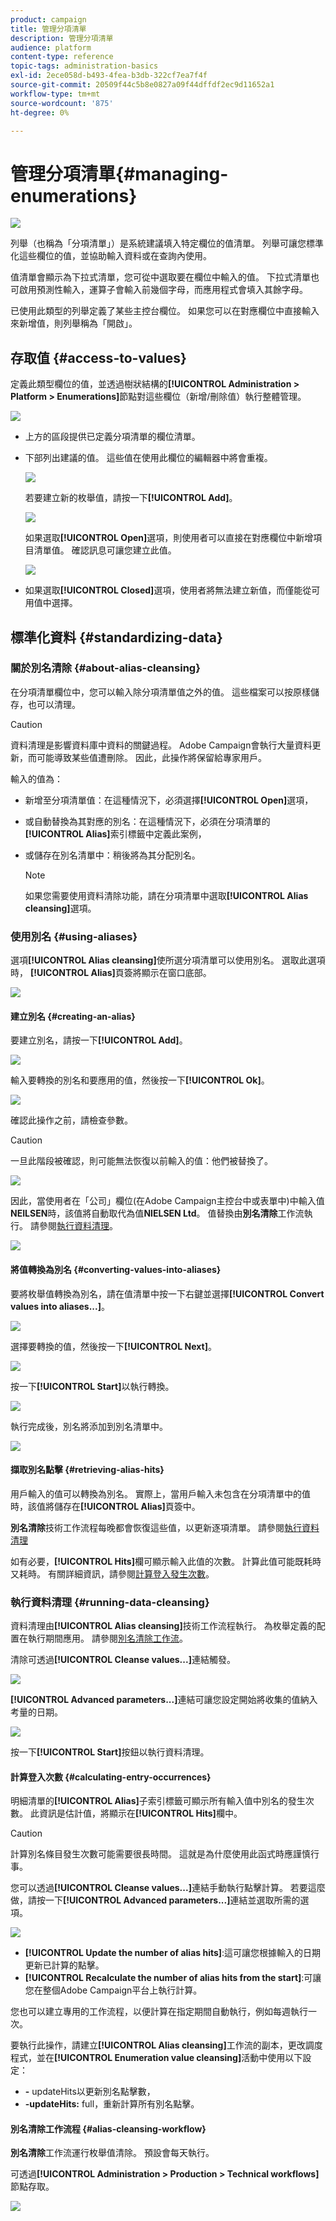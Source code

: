 ```yaml
---
product: campaign
title: 管理分項清單
description: 管理分項清單
audience: platform
content-type: reference
topic-tags: administration-basics
exl-id: 2ece058d-b493-4fea-b3db-322cf7ea7f4f
source-git-commit: 20509f44c5b8e0827a09f44dffdf2ec9d11652a1
workflow-type: tm+mt
source-wordcount: '875'
ht-degree: 0%

---
```


# 管理分項清單{#managing-enumerations}

![](../../assets/common.svg)

列舉（也稱為「分項清單」）是系統建議填入特定欄位的值清單。 列舉可讓您標準化這些欄位的值，並協助輸入資料或在查詢內使用。

值清單會顯示為下拉式清單，您可從中選取要在欄位中輸入的值。 下拉式清單也可啟用預測性輸入，運算子會輸入前幾個字母，而應用程式會填入其餘字母。

已使用此類型的列舉定義了某些主控台欄位。 如果您可以在對應欄位中直接輸入來新增值，則列舉稱為「開啟」。

## 存取值 {#access-to-values}

定義此類型欄位的值，並透過樹狀結構的&#x200B;**[!UICONTROL Administration > Platform > Enumerations]**&#x200B;節點對這些欄位（新增/刪除值）執行整體管理。

![](assets/s_ncs_user_itemized_list_node.png)

* 上方的區段提供已定義分項清單的欄位清單。
* 下部列出建議的值。 這些值在使用此欄位的編輯器中將會重複。

   ![](assets/s_ncs_user_itemized_list_values.png)

   若要建立新的枚舉值，請按一下&#x200B;**[!UICONTROL Add]**。

   ![](assets/s_ncs_user_itemized_list.png)

   如果選取&#x200B;**[!UICONTROL Open]**&#x200B;選項，則使用者可以直接在對應欄位中新增項目清單值。 確認訊息可讓您建立此值。

   ![](assets/s_ncs_user_itemized_list_new_value.png)

* 如果選取&#x200B;**[!UICONTROL Closed]**&#x200B;選項，使用者將無法建立新值，而僅能從可用值中選擇。

## 標準化資料 {#standardizing-data}

### 關於別名清除 {#about-alias-cleansing}

在分項清單欄位中，您可以輸入除分項清單值之外的值。 這些檔案可以按原樣儲存，也可以清理。

>[!CAUTION]
>
>資料清理是影響資料庫中資料的關鍵過程。 Adobe Campaign會執行大量資料更新，而可能導致某些值遭刪除。 因此，此操作將保留給專家用戶。

輸入的值為：

* 新增至分項清單值：在這種情況下，必須選擇&#x200B;**[!UICONTROL Open]**&#x200B;選項，
* 或自動替換為其對應的別名：在這種情況下，必須在分項清單的&#x200B;**[!UICONTROL Alias]**&#x200B;索引標籤中定義此案例，
* 或儲存在別名清單中：稍後將為其分配別名。

   >[!NOTE]
   >
   >如果您需要使用資料清除功能，請在分項清單中選取&#x200B;**[!UICONTROL Alias cleansing]**&#x200B;選項。

### 使用別名 {#using-aliases}

選項&#x200B;**[!UICONTROL Alias cleansing]**&#x200B;使所選分項清單可以使用別名。 選取此選項時， **[!UICONTROL Alias]**&#x200B;頁簽將顯示在窗口底部。

![](assets/s_ncs_user_itemized_list_alias_option.png)

#### 建立別名 {#creating-an-alias}

要建立別名，請按一下&#x200B;**[!UICONTROL Add]**。

![](assets/s_ncs_user_itemized_list_alias_create.png)

輸入要轉換的別名和要應用的值，然後按一下&#x200B;**[!UICONTROL Ok]**。

![](assets/s_ncs_user_itemized_list_alias_create_2.png)

確認此操作之前，請檢查參數。

>[!CAUTION]
>
>一旦此階段被確認，則可能無法恢復以前輸入的值：他們被替換了。

![](assets/s_ncs_user_itemized_list_alias_create_3.png)

因此，當使用者在「公司」欄位(在Adobe Campaign主控台中或表單中)中輸入值&#x200B;**NEILSEN**&#x200B;時，該值將自動取代為值&#x200B;**NIELSEN Ltd**。 值替換由&#x200B;**別名清除**&#x200B;工作流執行。 請參閱[執行資料清理](#running-data-cleansing)。

![](assets/s_ncs_user_itemized_list_alias_use.png)

#### 將值轉換為別名 {#converting-values-into-aliases}

要將枚舉值轉換為別名，請在值清單中按一下右鍵並選擇&#x200B;**[!UICONTROL Convert values into aliases...]**。

![](assets/s_ncs_user_itemized_list_alias_detail.png)

選擇要轉換的值，然後按一下&#x200B;**[!UICONTROL Next]**。

![](assets/s_ncs_user_itemized_list_alias_transform.png)

按一下&#x200B;**[!UICONTROL Start]**&#x200B;以執行轉換。

![](assets/s_ncs_user_itemized_list_alias_detail1.png)

執行完成後，別名將添加到別名清單中。

![](assets/s_ncs_user_itemized_list_alias_detail2.png)

#### 擷取別名點擊 {#retrieving-alias-hits}

用戶輸入的值可以轉換為別名。 實際上，當用戶輸入未包含在分項清單中的值時，該值將儲存在&#x200B;**[!UICONTROL Alias]**&#x200B;頁簽中。

**別名清除**&#x200B;技術工作流程每晚都會恢復這些值，以更新逐項清單。 請參閱[執行資料清理](#running-data-cleansing)

如有必要，**[!UICONTROL Hits]**&#x200B;欄可顯示輸入此值的次數。 計算此值可能既耗時又耗時。 有關詳細資訊，請參閱[計算登入發生次數](#calculating-entry-occurrences)。

### 執行資料清理 {#running-data-cleansing}

資料清理由&#x200B;**[!UICONTROL Alias cleansing]**&#x200B;技術工作流程執行。 為枚舉定義的配置在執行期間應用。 請參閱[別名清除工作流](#alias-cleansing-workflow)。

清除可透過&#x200B;**[!UICONTROL Cleanse values...]**&#x200B;連結觸發。

![](assets/s_ncs_user_itemized_list_alias_start_normalize.png)

**[!UICONTROL Advanced parameters...]**&#x200B;連結可讓您設定開始將收集的值納入考量的日期。

![](assets/s_ncs_user_itemized_list_alias_normalize.png)

按一下&#x200B;**[!UICONTROL Start]**&#x200B;按鈕以執行資料清理。

#### 計算登入次數 {#calculating-entry-occurrences}

明細清單的&#x200B;**[!UICONTROL Alias]**&#x200B;子索引標籤可顯示所有輸入值中別名的發生次數。 此資訊是估計值，將顯示在&#x200B;**[!UICONTROL Hits]**&#x200B;欄中。

>[!CAUTION]
>
>計算別名條目發生次數可能需要很長時間。 這就是為什麼使用此函式時應謹慎行事。

您可以透過&#x200B;**[!UICONTROL Cleanse values...]**&#x200B;連結手動執行點擊計算。 若要這麼做，請按一下&#x200B;**[!UICONTROL Advanced parameters...]**&#x200B;連結並選取所需的選項。

![](assets/s_ncs_user_itemized_list_alias_hits.png)

* **[!UICONTROL Update the number of alias hits]**:這可讓您根據輸入的日期更新已計算的點擊。
* **[!UICONTROL Recalculate the number of alias hits from the start]**:可讓您在整個Adobe Campaign平台上執行計算。

您也可以建立專用的工作流程，以便計算在指定期間自動執行，例如每週執行一次。

要執行此操作，請建立&#x200B;**[!UICONTROL Alias cleansing]**&#x200B;工作流的副本，更改調度程式，並在&#x200B;**[!UICONTROL Enumeration value cleansing]**&#x200B;活動中使用以下設定：

* **-** updateHits以更新別名點擊數，
* **-updateHits:** full，重新計算所有別名點擊。

#### 別名清除工作流程 {#alias-cleansing-workflow}

**別名清除**&#x200B;工作流運行枚舉值清除。 預設會每天執行。

可透過&#x200B;**[!UICONTROL Administration > Production > Technical workflows]**&#x200B;節點存取。

![](assets/s_ncs_user_itemized_list_alias_wf.png)
